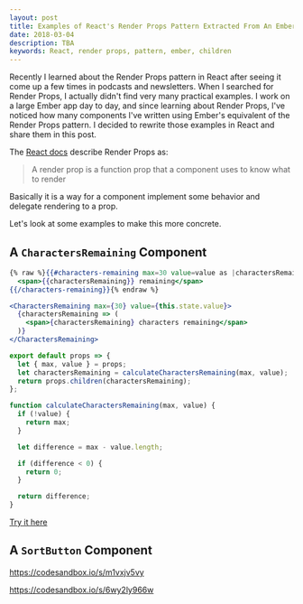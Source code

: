 ```yaml
---
layout: post
title: Examples of React's Render Props Pattern Extracted From An Ember App
date: 2018-03-04
description: TBA
keywords: React, render props, pattern, ember, children
---
```


Recently I learned about the Render Props pattern in React after seeing it come up a few times in podcasts and newsletters. When I searched for Render Props, I actually didn't find very many practical examples. I work on a large Ember app day to day, and since learning about Render Props, I've noticed how many components I've written using Ember's equivalent of the Render Props pattern. I decided to rewrite those examples in React and share them in this post.

The [React docs](https://reactjs.org/docs/render-props.html) describe Render Props as:

> A render prop is a function prop that a component uses to know what to render

Basically it is a way for a component implement some behavior and delegate rendering to a prop.

Let's look at some examples to make this more concrete.

## A `CharactersRemaining` Component

```hbs
{% raw %}{{#characters-remaining max=30 value=value as |charactersRemaining|}}
  <span>{{charactersRemaining}} remaining</span>
{{/characters-remaining}}{% endraw %}
```

```jsx
<CharactersRemaining max={30} value={this.state.value}>
  {charactersRemaining => (
    <span>{charactersRemaining} characters remaining</span>
  )}
</CharactersRemaining>
```

```js
export default props => {
  let { max, value } = props;
  let charactersRemaining = calculateCharactersRemaining(max, value);
  return props.children(charactersRemaining);
};

function calculateCharactersRemaining(max, value) {
  if (!value) {
    return max;
  }

  let difference = max - value.length;

  if (difference < 0) {
    return 0;
  }

  return difference;
}
```

[Try it here](https://codesandbox.io/s/zqq9kx2xzl)

## A `SortButton` Component

https://codesandbox.io/s/m1vxjv5vy

https://codesandbox.io/s/6wy2ly966w

